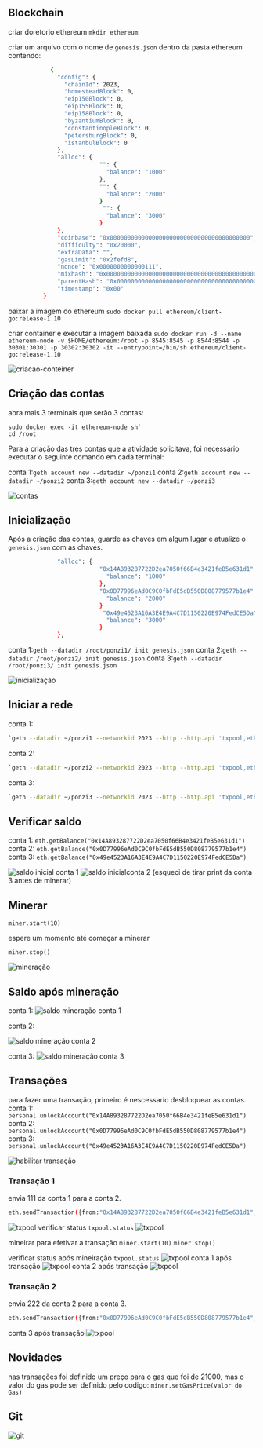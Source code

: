 
## Blockchain
criar doretorio ethereum
`mkdir ethereum`

criar um arquivo com o nome de `genesis.json` dentro da pasta ethereum contendo:
```sh          
            {
              "config": {
                "chainId": 2023,
                "homesteadBlock": 0,
                "eip150Block": 0,
                "eip155Block": 0,
                "eip158Block": 0,
                "byzantiumBlock": 0,
                "constantinopleBlock": 0,
                "petersburgBlock": 0,
                "istanbulBlock": 0
              },
              "alloc": {
                          "": {
                            "balance": "1000"
                          },
                          "": {
                            "balance": "2000"
                          }
                           "": {
                            "balance": "3000"
                          }
              },
              "coinbase": "0x0000000000000000000000000000000000000000",
              "difficulty": "0x20000",
              "extraData": "",
              "gasLimit": "0x2fefd8",
              "nonce": "0x0000000000000111",
              "mixhash": "0x0000000000000000000000000000000000000000000000000000000000000000",
              "parentHash": "0x0000000000000000000000000000000000000000000000000000000000000000",
              "timestamp": "0x00"
          }
```

baixar a imagem do ethereum
`sudo docker pull ethereum/client-go:release-1.10`

criar container e executar a imagem baixada 
`sudo docker run -d --name ethereum-node -v $HOME/ethereum:/root -p 8545:8545 -p 8544:8544 -p 30301:30301 -p 30302:30302 -it --entrypoint=/bin/sh ethereum/client-go:release-1.10`

![criacao-conteiner](https://media.discordapp.net/attachments/848753904405446687/1187531396055564388/dockerpull.png?ex=659739cc&is=6584c4cc&hm=d1bfaf187822c72abe546a8d115e99c7ffb58977a953ea28f6bfc6f9d1fc6f52&=&format=webp&quality=lossless)

## Criação das contas
abra mais 3 terminais que serão 3 contas:
```
sudo docker exec -it ethereum-node sh`
cd /root
```

Para a criação das tres contas que a atividade solicitava, foi necessário executar o seguinte comando em cada terminal:

conta 1:`geth account new --datadir ~/ponzi1` 
conta 2:`geth account new --datadir ~/ponzi2` 
conta 3:`geth account new --datadir ~/ponzi3` 


![contas](https://media.discordapp.net/attachments/848753904405446687/1187531268250943548/accCreation.png?ex=659739ad&is=6584c4ad&hm=5c9808221d50f52fc07b43a199467ca373c8554f83a8ca1f0a93e902a848bed8&=&format=webp&quality=lossless&width=622&height=701)

## Inicialização
Após a criação das contas, guarde as chaves em algum lugar e atualize o `genesis.json` com as chaves.
```sh          
              "alloc": {
                          "0x14A893287722D2ea7050f66B4e3421feB5e631d1": {
                            "balance": "1000"
                          },
                          "0x0D77996eAd0C9C0fbFdE5dB550D808779577b1e4": {
                            "balance": "2000"
                          }
                           "0x49e4523A16A3E4E9A4C7D1150220E974FedCE5Da": {
                            "balance": "3000"
                          }
              },
```

conta 1:`geth --datadir /root/ponzi1/ init genesis.json`
conta 2:`geth --datadir /root/ponzi2/ init genesis.json`
conta 3:`geth --datadir /root/ponzi3/ init genesis.json`

![inicialização](https://media.discordapp.net/attachments/848753904405446687/1187531487571095652/initgenesis.png?ex=659739e1&is=6584c4e1&hm=28760e89dd22cb3495a1c42c6c64c5fd70daeab5965388958434c12f26ffc2f7&=&format=webp&quality=lossless&width=622&height=701)

## Iniciar a rede

conta 1:
```sh 
`geth --datadir ~/ponzi1 --networkid 2023 --http --http.api 'txpool,eth,net,web3,personal,admin,miner' --http.corsdomain '*' --authrpc.port 8547 --allow-insecure-unlock console`
```
conta 2:
```sh 
`geth --datadir ~/ponzi2 --networkid 2023 --http --http.api 'txpool,eth,net,web3,personal,admin,miner' --http.corsdomain '*' --authrpc.port 8546 --port 30302 --http.port 8544 --allow-insecure-unlock console`
```
conta 3:
```sh 
`geth --datadir ~/ponzi3 --networkid 2023 --http --http.api 'txpool,eth,net,web3,personal,admin,miner' --http.corsdomain '*' --authrpc.port 8548 --port 30500 --http.port 30501 --allow-insecure-unlock console`
```

## Verificar saldo

conta 1: `eth.getBalance("0x14A893287722D2ea7050f66B4e3421feB5e631d1")`
conta 2: `eth.getBalance("0x0D77996eAd0C9C0fbFdE5dB550D808779577b1e4")`
conta 3: `eth.getBalance("0x49e4523A16A3E4E9A4C7D1150220E974FedCE5Da")`

![saldo inicial conta 1](https://media.discordapp.net/attachments/848753904405446687/1187531604235649114/balance1.png?ex=659739fd&is=6584c4fd&hm=134622de1b6ef91d48c811c760290874ac5561486b7f40b53226f33852274d26&=&format=webp&quality=lossless)
![saldo inicialconta 2](https://media.discordapp.net/attachments/848753904405446687/1187531604512493699/balance2.png?ex=659739fd&is=6584c4fd&hm=8ede04e489b72591434aed66d63612d1b8c9b05542932ca79c4511b2a7415961&=&format=webp&quality=lossless)
(esqueci de tirar print da conta 3 antes de minerar)

## Minerar
`miner.start(10)`

espere um momento até começar a minerar

`miner.stop()`

![mineração](https://media.discordapp.net/attachments/853422218222370818/1187520739679682640/image.png?ex=65972fdf&is=6584badf&hm=511ad914c06ea287f011daf8be45dae810f96b698cd497d218068ce404c90165&=&format=webp&quality=lossless&width=716&height=701)

## Saldo após mineração
conta 1:
![saldo mineração conta 1](https://media.discordapp.net/attachments/848753904405446687/1187547112062324786/balance1mine.png?ex=6597486f&is=6584d36f&hm=d7c9104ce4d6e07ce80e169266bc060b48abee0bf53974ab2a1a14b11cf22764&=&format=webp&quality=lossless)

conta 2:

![saldo mineração conta 2](https://media.discordapp.net/attachments/848753904405446687/1187547136800342137/balance2mine.png?ex=65974874&is=6584d374&hm=3a59fbda9014a423a8d2e1dcc6a8a3fb021c3d51f8777282edd57fce60b3d9fd&=&format=webp&quality=lossless)

conta 3:
![saldo mineração conta 3](https://media.discordapp.net/attachments/848753904405446687/1187547168656076840/balance3mine.png?ex=6597487c&is=6584d37c&hm=e6e61ab077e176ce998b0a8a7c16520a28d37747d6821759d91b6ffb6ddcdd9d&=&format=webp&quality=lossless)

## Transações
para fazer uma transação, primeiro é nescessario desbloquear as contas.
conta 1: `personal.unlockAccount("0x14A893287722D2ea7050f66B4e3421feB5e631d1")`
conta 2: `personal.unlockAccount("0x0D77996eAd0C9C0fbFdE5dB550D808779577b1e4")`
conta 3: `personal.unlockAccount("0x49e4523A16A3E4E9A4C7D1150220E974FedCE5Da")`

![habilitar transação](https://media.discordapp.net/attachments/848753904405446687/1187548862479597688/unlockAcc.png?ex=65974a10&is=6584d510&hm=c2bfd06d6d4983ea2527dcc805f74b5b7c2f06b7cda4015f68e8ab9fc2d21923&=&format=webp&quality=lossless)

### Transação 1
envia 111 da conta 1 para a conta 2.
```sh
eth.sendTransaction({from:"0x14A893287722D2ea7050f66B4e3421feB5e631d1", to:"0x0D77996eAd0C9C0fbFdE5dB550D808779577b1e4", value:111, gas:21000})
```
![txpool](https://media.discordapp.net/attachments/848753904405446687/1187551750576689162/transaction1.png?ex=65974cc0&is=6584d7c0&hm=65176a3e3f4e4d68688d95014f31c0f6412213724f246cbbf9cea3a8bc882a6f&=&format=webp&quality=lossless)
verificar status
`txpool.status`
![txpool](https://media.discordapp.net/attachments/848753904405446687/1187550216610643978/txpool.png?ex=65974b53&is=6584d653&hm=c9459d03f278b531764010f5876c26217a872079d21f13f4d0ec24f0d8d8908d&=&format=webp&quality=lossless)

mineirar para efetivar a transação
`miner.start(10)`
`miner.stop()`

verificar status após mineiração
`txpool.status`
![txpool](https://media.discordapp.net/attachments/848753904405446687/1187552457782468648/txpool2.png?ex=65974d69&is=6584d869&hm=af1d3c56f7362e12aee60a03658ce50fc5771abe62f5c846de643072eca1b50f&=&format=webp&quality=lossless)
conta 1 após transação
![txpool](https://media.discordapp.net/attachments/848753904405446687/1187552757226414120/balance1trans.png?ex=65974db0&is=6584d8b0&hm=ed3b5e1db82d3581d78dad0543842c90b5d567ebbaee6156b5b77c132956e96f&=&format=webp&quality=lossless)
conta 2 após transação
![txpool](https://media.discordapp.net/attachments/848753904405446687/1187553109451489290/balance2trans.png?ex=65974e04&is=6584d904&hm=12f807e26079c4975d2a13991521e53f03a4c50dd5baf2b92c4c01271756bdb6&=&format=webp&quality=lossless)

### Transação 2
envia 222 da conta 2 para a conta 3.
```sh
eth.sendTransaction({from:"0x0D77996eAd0C9C0fbFdE5dB550D808779577b1e4", to:"0x49e4523A16A3E4E9A4C7D1150220E974FedCE5Da", value:222, gas:21000})
```
conta 3 após transação
![txpool](https://media.discordapp.net/attachments/848753904405446687/1187553592622727178/balance3trans.png?ex=65974e78&is=6584d978&hm=12ba1fbf07cfec1326b61117a2c2e071d19d0ca9116917dfd66781eb36daf064&=&format=webp&quality=lossless)
## Novidades
nas transações foi definido um preço para o gas que foi de 21000, mas o valor do gas pode ser definido pelo codigo:
`miner.setGasPrice(valor do Gas)`

## Git
![git](https://media.discordapp.net/attachments/848753904405446687/1187555509507723274/image.png?ex=65975041&is=6584db41&hm=b54d8b2d1745c9bf9f47b884104a2db5901925ca2bd9172024f626e0b3a7ca81&=&format=webp&quality=lossless&width=570&height=701)

